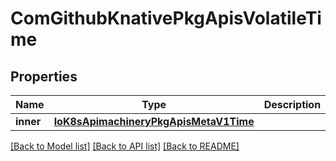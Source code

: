 # ComGithubKnativePkgApisVolatileTime

## Properties
Name | Type | Description | Notes
------------ | ------------- | ------------- | -------------
**inner** | [**IoK8sApimachineryPkgApisMetaV1Time**](IoK8sApimachineryPkgApisMetaV1Time.md) |  | 

[[Back to Model list]](../README.md#documentation-for-models) [[Back to API list]](../README.md#documentation-for-api-endpoints) [[Back to README]](../README.md)


